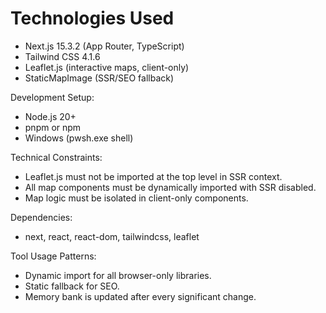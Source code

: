 # Technologies Used
- Next.js 15.3.2 (App Router, TypeScript)
- Tailwind CSS 4.1.6
- Leaflet.js (interactive maps, client-only)
- StaticMapImage (SSR/SEO fallback)

Development Setup:
- Node.js 20+
- pnpm or npm
- Windows (pwsh.exe shell)

Technical Constraints:
- Leaflet.js must not be imported at the top level in SSR context.
- All map components must be dynamically imported with SSR disabled.
- Map logic must be isolated in client-only components.

Dependencies:
- next, react, react-dom, tailwindcss, leaflet

Tool Usage Patterns:
- Dynamic import for all browser-only libraries.
- Static fallback for SEO.
- Memory bank is updated after every significant change.
